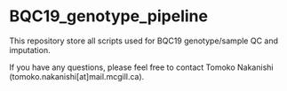 # BQC19_genotype_pipeline

This repository store all scripts used for BQC19 genotype/sample QC and imputation.

If you have any questions, please feel free to contact Tomoko Nakanishi (tomoko.nakanishi[at]mail.mcgill.ca).
